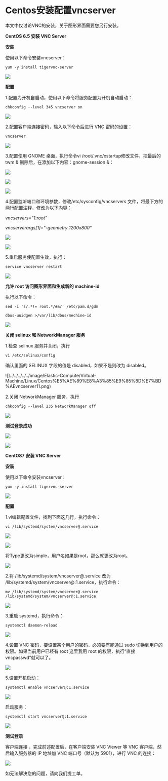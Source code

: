 # Centos安装配置vncserver
本文中仅讨论VNC的安装，关于图形界面需要您另行安装。



**CentOS 6.5 安装 VNC Server**

**安装**

使用以下命令安装vncserver：
```
yum -y install tigervnc-server
```

![](../../../../../image/Elastic-Compute/Virtual-Machine/Linux/Centos%E5%AE%89%E8%A3%85%E9%85%8D%E7%BD%AEvncserver01.png)

**配置**

1.配置为开机自启动，使用以下命令将服务配置为开机自动启动：

```
chkconfig --level 345 vncserver on
```

![](../../../../../image/Elastic-Compute/Virtual-Machine/Linux/Centos%E5%AE%89%E8%A3%85%E9%85%8D%E7%BD%AEvncserver02.png)

2.配置客户端连接密码，输入以下命令后进行 VNC 密码的设置：
```
vncserver
```
![](../../../../../image/Elastic-Compute/Virtual-Machine/Linux/Centos%E5%AE%89%E8%A3%85%E9%85%8D%E7%BD%AEvncserver03.png)

3.配置使用 GNOME 桌面，执行命令vi /root/.vnc/xstartup修改文件，把最后的 twm & 删除后，在添加以下内容：gnome-session &：

![](../../../../../image/Elastic-Compute/Virtual-Machine/Linux/Centos%E5%AE%89%E8%A3%85%E9%85%8D%E7%BD%AEvncserver04.png)

![](../../../../../image/Elastic-Compute/Virtual-Machine/Linux/Centos%E5%AE%89%E8%A3%85%E9%85%8D%E7%BD%AEvncserver05.png)

![](../../../../../image/Elastic-Compute/Virtual-Machine/Linux/Centos%E5%AE%89%E8%A3%85%E9%85%8D%E7%BD%AEvncserver06.png)

4.配置监听端口和环境参数，修改/etc/sysconfig/vncservers 文件，将最下方的两行配置注释，修改为以下内容：

*vncservers="1:root"*

*vncserverargs[1]="-geometry 1200x800"*

![](../../../../../image/Elastic-Compute/Virtual-Machine/Linux/Centos%E5%AE%89%E8%A3%85%E9%85%8D%E7%BD%AEvncserver07.png)

![](../../../../../image/Elastic-Compute/Virtual-Machine/Linux/Centos%E5%AE%89%E8%A3%85%E9%85%8D%E7%BD%AEvncserver08.png)

5.重启服务使配置生效，执行：
```
service vncserver restart
```
![](../../../../../image/Elastic-Compute/Virtual-Machine/Linux/Centos%E5%AE%89%E8%A3%85%E9%85%8D%E7%BD%AEvncserver09.png)

**允许 root 访问图形界面和生成新的 machine-id**

执行以下命令：
```
sed -i 's/.*!= root.*/#&/' /etc/pam.d/gdm

dbus-uuidgen >/var/lib/dbus/mechine-id
```
![](../../../../../image/Elastic-Compute/Virtual-Machine/Linux/Centos%E5%AE%89%E8%A3%85%E9%85%8D%E7%BD%AEvncserver10.png)


**关闭 selinux 和 NetworkManager 服务**

1.检查 selinux 服务并关闭，执行
```
vi /etc/selinux/config
```
确认里面的 SELINUX 字段的值是 disabled，如果不是则改为 disabled。

![]../../../../../image/Elastic-Compute/Virtual-Machine/Linux/Centos%E5%AE%89%E8%A3%85%E9%85%8D%E7%BD%AEvncserver11.png)

2.关闭 NetworkManager 服务，执行
```
chkconfig --level 235 NetworkManager off
```
![](../../../../../image/Elastic-Compute/Virtual-Machine/Linux/Centos%E5%AE%89%E8%A3%85%E9%85%8D%E7%BD%AEvncserver12.png)

**测试登录成功**

![](../../../../../image/Elastic-Compute/Virtual-Machine/Linux/Centos%E5%AE%89%E8%A3%85%E9%85%8D%E7%BD%AEvncserver13.png)

![](../../../../../image/Elastic-Compute/Virtual-Machine/Linux/Centos%E5%AE%89%E8%A3%85%E9%85%8D%E7%BD%AEvncserver14.png)

**CentOS7 安装 VNC Server**

**安装**

使用以下命令安装vncserver：
```
yum -y install tigervnc-server
```

![](../../../../../image/Elastic-Compute/Virtual-Machine/Linux/Centos%E5%AE%89%E8%A3%85%E9%85%8D%E7%BD%AEvncserver15.png)

**配置**

1.vi编辑配置文件，找到下面这几行，执行命令：
```
vi /lib/systemd/system/vncserver@.service
```
![](../../../../../image/Elastic-Compute/Virtual-Machine/Linux/Centos%E5%AE%89%E8%A3%85%E9%85%8D%E7%BD%AEvncserver16.png)

![](../../../../../image/Elastic-Compute/Virtual-Machine/Linux/Centos%E5%AE%89%E8%A3%85%E9%85%8D%E7%BD%AEvncserver17.png)

将Type更改为simple，用户名如果是root，那么<USER>就更改为root。

![](../../../../../image/Elastic-Compute/Virtual-Machine/Linux/Centos%E5%AE%89%E8%A3%85%E9%85%8D%E7%BD%AEvncserver18.png)

2.将 /lib/systemd/system/vncserver@.service 改为 /lib/systemd/system/vncserver@:1.service，执行命令：

```
mv /lib/systemd/system/vncserver@.service /lib/systemd/system/vncserver@:1.service
```
![](../../../../../image/Elastic-Compute/Virtual-Machine/Linux/Centos%E5%AE%89%E8%A3%85%E9%85%8D%E7%BD%AEvncserver19.png)

3.重启 systemd，执行命令：
```
systemctl daemon-reload
```
![](../../../../../image/Elastic-Compute/Virtual-Machine/Linux/Centos%E5%AE%89%E8%A3%85%E9%85%8D%E7%BD%AEvncserver20.png)

4.设置 VNC 密码，要设置某个用户的密码，必须要有能通过 sudo 切换到用户的权限。如果当前用户已经有 root 这里我用 root 的权限，执行“直接vncpasswd”就可以了。

![](../../../../../image/Elastic-Compute/Virtual-Machine/Linux/Centos%E5%AE%89%E8%A3%85%E9%85%8D%E7%BD%AEvncserver21.png)

5.设置开机启动：
```
systemctl enable vncserver@:1.service
```
![](../../../../../image/Elastic-Compute/Virtual-Machine/Linux/Centos%E5%AE%89%E8%A3%85%E9%85%8D%E7%BD%AEvncserver22.png)

启动服务：
```
systemctl start vncserver@:1.service
```

![](../../../../../image/Elastic-Compute/Virtual-Machine/Linux/Centos%E5%AE%89%E8%A3%85%E9%85%8D%E7%BD%AEvncserver23.png)

**测试登录**

客户端连接 ，完成前述配置后，在客户端安装 VNC Viewer 等 VNC 客户端，然后输入服务器的 IP 地址加 VNC 端口号（默认为 5901），进行 VNC 的连接：

![](../../../../../image/Elastic-Compute/Virtual-Machine/Linux/Centos%E5%AE%89%E8%A3%85%E9%85%8D%E7%BD%AEvncserver24.png)

如无法解决您的问题，请向我们提工单。


